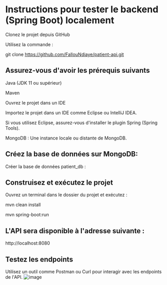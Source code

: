 # Instructions pour tester le backend (Spring Boot) localement

Clonez le projet depuis GitHub

Utilisez la commande :

git clone https://github.com/FallouNdiaye/patient-api.git

## Assurez-vous d'avoir les prérequis suivants

Java (JDK 11 ou supérieur)

Maven

Ouvrez le projet dans un IDE

Importez le projet dans un IDE comme Eclipse ou IntelliJ IDEA.

Si vous utilisez Eclipse, assurez-vous d'installer le plugin Spring (Spring Tools).

MongoDB : Une instance locale ou distante de MongoDB.
## Créez la base de données sur MongoDB:
Créer la base de données patient_db :

## Construisez et exécutez le projet
Ouvrez un terminal dans le dossier du projet et exécutez :

mvn clean install

mvn spring-boot:run


## L'API sera disponible à l'adresse suivante :
http://localhost:8080

## Testez les endpoints

Utilisez un outil comme Postman ou Curl pour interagir avec les endpoints de l'API.
![image](https://github.com/user-attachments/assets/8070875d-966e-4289-8d9b-9d5f7752167c)

